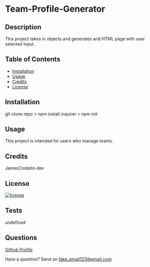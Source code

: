 # Team-Profile-Generator

## Description

This project takes in objects and generates and HTML page with user selected input.

## Table of Contents

* [Installation](#installation)
* [Usage](#usage)
* [Credits](#credits)
* [License](#license)

## Installation

git clone repo > npm install inquirer > npm init

## Usage

This project is intended for users who manage teams.

## Credits

JamesCostello-dev

## License 

[![license](https://img.shields.io/badge/License--green.svg)](https://shields.io/)

## Tests

undefined

## Questions

[Github Profile](https://github.com/JamesCostello-dev)

Have a question?  Send an fake_email123@email.com.
